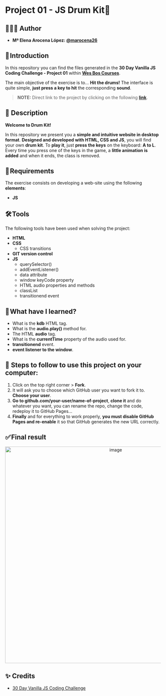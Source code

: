 # Project 01 - JS Drum Kit🥁

## 👩🏻‍💻 Author 

- **Mª Elena Arocena López: [@marocena26](https://github.com/marocena26)**

## 🚀 Introduction

In this repository you can find the files generated in the **30 Day Vanilla JS Coding Challenge - Project 01** within **[Wes Bos Courses](https://courses.wesbos.com/)**.

The main objective of the exercise is to... **Hit the drums!** The interface is quite simple, **just press a key to hit** the corresponding **sound**.

> **NOTE:** Direct link to the project by clicking on the following **[link](https://marocena26.github.io/JS30-challenges-Drum-Kit/)**.

## 👾 Description 

**Welcome to Drum Kit!**

In this repository we present you a **simple and intuitive website in desktop format**. **Designed and developed with HTML, CSS and JS**, you will find your own **drum kit**.  To **play it**, just **press the keys** on the keyboard: **A to L**. Every time you press one of the keys in the game, a **little animation is added** and when it ends, the class is removed.

## 📝 Requirements

The exercise consists on developing a web-site using the following **elements**:

- **JS**

## 🛠️ Tools

The following tools have been used when solving the project:

- **HTML**
- **CSS**
  - CSS transitions
- **GIT version control**
- **JS**
  - querySelector()
  - addEventListener()
  - data attribute
  - window keyCode property
  - HTML audio properties and methods
  - classList
  - transitionend event

## 📖 What have I learned?

- What is the **kdb** HTML tag.
- What is the **audio.play()** method for.
- The HTML **audio** tag.
- What is the **currentTime** property of the audio used for.
- **transitionend** event.
- **event listener to the window**.

## 💾 Steps to follow to use this project on your computer:

1. Click on the top right corner > **Fork**.
2. It will ask you to choose which GitHub user you want to fork it to. **Choose your user**.
3. **Go to github.com/your-user/name-of-project**, **clone it** and do whatever you want, you can rename the repo, change the code, redeploy it to GitHub Pages...
4. **Finally** and for everything to work properly, **you must disable GitHub Pages and re-enable** it so that GitHub generates the new URL correctly.

## ✅ Final result

<div id="header" align="center">
<img width="700" alt="image" src="https://user-images.githubusercontent.com/113302094/227485407-9f582686-5122-4c6f-9285-7c82a89c052c.png">
</div>

## ✨ Credits

- [30 Day Vanilla JS Coding Challenge](https://javascript30.com/)
